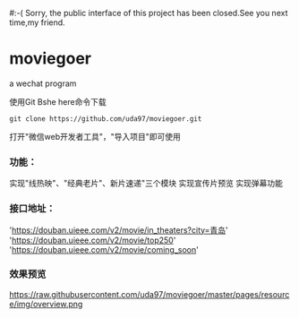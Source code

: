 #:-( Sorry, the public interface of this project has been closed.See you next time,my friend.
# moviegoer
a wechat program

使用Git Bshe here命令下载
~~~git
git clone https://github.com/uda97/moviegoer.git
~~~
打开"微信web开发者工具"，"导入项目"即可使用
### 功能：
实现"线热映"、"经典老片"、新片速递"三个模块
实现宣传片预览
实现弹幕功能
### 接口地址：
'https://douban.uieee.com/v2/movie/in_theaters?city=青岛'
'https://douban.uieee.com/v2/movie/top250'
'https://douban.uieee.com/v2/movie/coming_soon'
### 效果预览
https://raw.githubusercontent.com/uda97/moviegoer/master/pages/resource/img/overview.png

